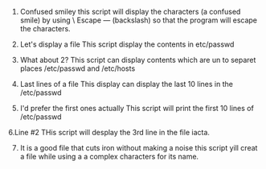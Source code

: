 1. Confused smiley
this script will display the characters (a confused smile) by using \ Escape — (backslash) so that the program will escape the characters.

2. Let's display a file
This script display the contents in etc/passwd

3. What about 2?
This script can display contents which are un to separet places /etc/passwd and /etc/hosts

4. Last lines of a file
This display can display the last 10 lines in the /etc/passwd

5. I'd prefer the first ones actually
This script will print the first 10 lines of /etc/passwd

6.Line #2
THis script will desplay the 3rd line in the file iacta.

7. It is a good file that cuts iron without making a noise 
this script yill creat a file while using a a complex characters for its name.
